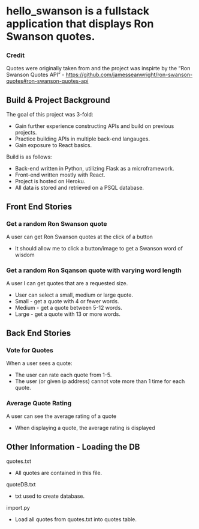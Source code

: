 # hello_swanson is a fullstack application that displays Ron Swanson quotes.

### Credit
Quotes were originally taken from and the project was inspirte by
the “Ron Swanson Quotes API” - https://github.com/jamesseanwright/ron-swanson-quotes#ron-swanson-quotes-api


## Build & Project Background
The goal of this project was 3-fold:
* Gain further experience constructing APIs and build on previous projects.
* Practice building APIs in multiple back-end langauges.
* Gain exposure to React basics.

Build is as follows:
* Back-end written in Python, utilizing Flask as a microframework.
* Front-end written mostly with React.
* Project is hosted on Heroku.
* All data is stored and retrieved on a PSQL database.


## Front End Stories

### Get a random Ron Swanson quote
A user can get Ron Swanson quotes at the click of a button
* It should allow me to click a button/image to get a Swanson word of wisdom

### Get a random Ron Sqanson quote with varying word length
A user I can get quotes that are a requested size.
* User can select a small, medium or large quote.
* Small - get a quote with 4 or fewer words.
* Medium - get a quote between 5-12 words.
* Large - get a quote with 13 or more words.

## Back End Stories

### Vote for Quotes
When a user sees a quote:
* The user can rate each quote from 1-5.
* The user (or given ip address) cannot vote more than 1 time for each quote.

### Average Quote Rating
A user can see the average rating of a quote
* When displaying a quote, the average rating is displayed


## Other Information - Loading the DB
quotes.txt
* All quotes are contained in this file.

quoteDB.txt
* txt used to create database.

import.py
* Load all quotes from quotes.txt into quotes table.